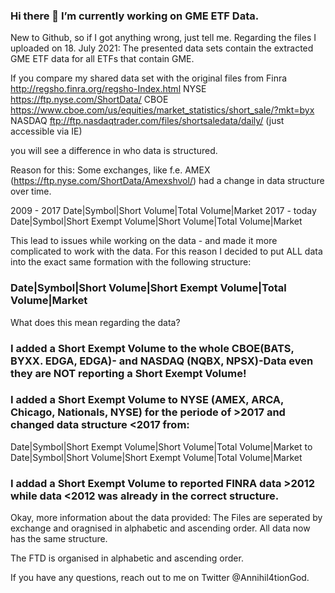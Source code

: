 ### Hi there 👋 I’m currently working on GME ETF Data.
New to Github, so if I got anything wrong, just tell me.
Regarding the files I uploaded on 18. July 2021:
The presented data sets contain the extracted GME ETF data for all ETFs that contain GME.

If you compare my shared data set with the original files from
Finra http://regsho.finra.org/regsho-Index.html
NYSE https://ftp.nyse.com/ShortData/
CBOE https://www.cboe.com/us/equities/market_statistics/short_sale/?mkt=byx
NASDAQ ftp://ftp.nasdaqtrader.com/files/shortsaledata/daily/ (just accessible via IE)

you will see a difference in who data is structured.

Reason for this: 
Some exchanges, like f.e. AMEX (https://ftp.nyse.com/ShortData/Amexshvol/) had a change in data structure over time.

2009 - 2017 
Date|Symbol|Short Volume|Total Volume|Market
2017 - today 
Date|Symbol|Short Exempt Volume|Short Volume|Total Volume|Market

This lead to issues while working on the data - and made it more complicated to work with the data.
For this reason I decided to put ALL data into the exact same formation with the following structure:

### Date|Symbol|Short Volume|Short Exempt Volume|Total Volume|Market

What does this mean regarding the data? 

### I added a Short Exempt Volume to the whole CBOE(BATS, BYXX. EDGA, EDGA)- and NASDAQ (NQBX, NPSX)-Data  even they are NOT reporting a Short Exempt Volume!

### I added a Short Exempt Volume to NYSE (AMEX, ARCA, Chicago, Nationals, NYSE)  for the periode of >2017 and changed data structure <2017 from:

Date|Symbol|Short Exempt Volume|Short Volume|Total Volume|Market
to
Date|Symbol|Short Volume|Short Exempt Volume|Total Volume|Market

### I addad a Short Exempt Volume to reported FINRA data >2012 while data <2012 was already in the correct structure. 


Okay, more information about the data provided:
The Files are seperated by exchange and oragnised in alphabetic and ascending order. 
All data now has the same structure. 

The FTD is organised in alphabetic and ascending order.

If you have any questions, reach out to me on Twitter @Annihil4tionGod.






<!--
**AnnihilationGod/AnnihilationGod** is a ✨ _special_ ✨ repository because its `README.md` (this file) appears on your GitHub profile.

Here are some ideas to get you started:

- I’m currently working on GME ETF Data.
